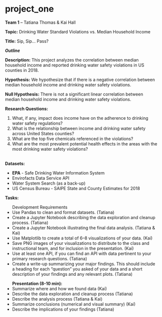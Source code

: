 # project_one

<p><b>Team 1</b> – Tatiana Thomas & Kai Hall</p>
<p><b>Topic:</b> Drinking Water Standard Violations vs. Median Household Income</p>
<p><b>Title:</b> Sip, Sip… Pass?</p>

<p><b><i>Outline</i></b></p>
<p><b>Description:</b> This project analyzes the correlation between median household income and reported drinking water safety violations in US counties in 2018.</p> 
<p><b>Hypothesis:</b> We hypothesize that if there is a negative correlation between median household income and drinking water safety violations.</p>
<p><b>Null Hypothesis:</b> There is not a significant linear correlation between median household income and drinking water safety violations.</p>

<p><b>Research Questions:</b>
<ol>
  <li>What, if any, impact does income have on the adherence to drinking water safety regulations?</li>
  <li>What is the relationship between income and drinking water safety across United States counties?</li>
  <li>What are the top five chemicals referenced in the violations?</li>
  <li>What are the most prevalent potential health effects in the areas with the most drinking water safety violations?</li>
</ol></P>
<br>
<b>Datasets:</b>
<ul>
  <li><b>EPA</b> - Safe Drinking Water Information System</li>
  <li>Envirofacts Data Service API</li>
  <li>Water System Search (as a back-up)</li>
  <li>US Census Bureau - SAIPE State and County Estimates for 2018</li>
</ul>
<p><b>Tasks:</b></P>
<ul>
Development Requirements
  <li>Use Pandas to clean and format datasets. (Tatiana)</li>
  <li>Create a Jupyter Notebook describing the data exploration and cleanup process. (Tatiana)</li>
  <li>Create a Jupyter Notebook illustrating the final data analysis. (Tatiana & Kai)</li>
  <li>Use Matplotlib to create a total of 6–8 visualizations of your data. (Kai)</li>
  <li>Save PNG images of your visualizations to distribute to the class and instructional team, and for inclusion in the presentation. (Kai)</li>
  <li>Use at least one API, if you can find an API with data pertinent to your primary research questions. (Tatiana)</li>
  <li>Create a write-up summarizing your major findings. This should include a heading for each “question” you asked of your data and a short description of your findings and  any relevant plots. (Tatiana)</li> 
</ul>

<ul>
<b>Presentation (8-10 min):</b>
  <li>Summarize where and how we found data (Kai)</li>
  <li>Describe the data exploration and cleanup process (Tatiana)</li>
  <li>Describe the analysis process (Tatiana & Kai)</li>
  <li>Summarize conclusions (numerical and visual summary) (Kai)</li>
  <li>Describe the implications of your findings (Tatiana)</li>
</ul>
